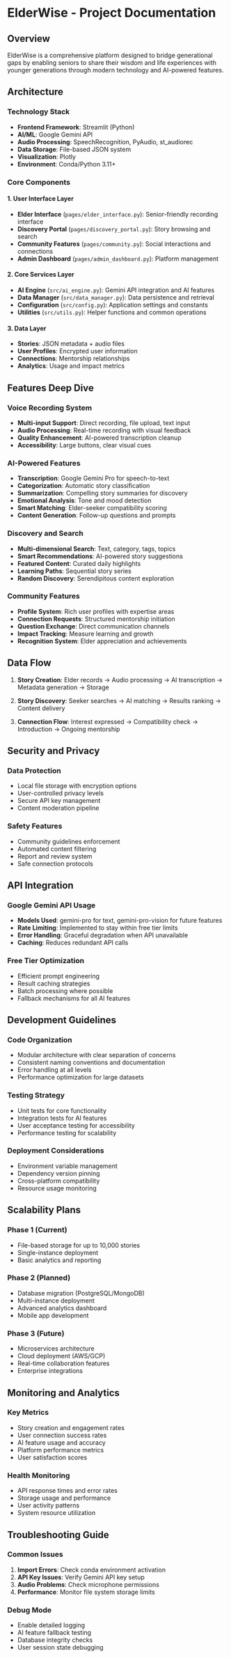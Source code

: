 # ElderWise - Project Documentation

## Overview

ElderWise is a comprehensive platform designed to bridge generational gaps by enabling seniors to share their wisdom and life experiences with younger generations through modern technology and AI-powered features.

## Architecture

### Technology Stack
- **Frontend Framework**: Streamlit (Python)
- **AI/ML**: Google Gemini API
- **Audio Processing**: SpeechRecognition, PyAudio, st_audiorec
- **Data Storage**: File-based JSON system
- **Visualization**: Plotly
- **Environment**: Conda/Python 3.11+

### Core Components

#### 1. User Interface Layer
- **Elder Interface** (`pages/elder_interface.py`): Senior-friendly recording interface
- **Discovery Portal** (`pages/discovery_portal.py`): Story browsing and search
- **Community Features** (`pages/community.py`): Social interactions and connections
- **Admin Dashboard** (`pages/admin_dashboard.py`): Platform management

#### 2. Core Services Layer
- **AI Engine** (`src/ai_engine.py`): Gemini API integration and AI features
- **Data Manager** (`src/data_manager.py`): Data persistence and retrieval
- **Configuration** (`src/config.py`): Application settings and constants
- **Utilities** (`src/utils.py`): Helper functions and common operations

#### 3. Data Layer
- **Stories**: JSON metadata + audio files
- **User Profiles**: Encrypted user information
- **Connections**: Mentorship relationships
- **Analytics**: Usage and impact metrics

## Features Deep Dive

### Voice Recording System
- **Multi-input Support**: Direct recording, file upload, text input
- **Audio Processing**: Real-time recording with visual feedback
- **Quality Enhancement**: AI-powered transcription cleanup
- **Accessibility**: Large buttons, clear visual cues

### AI-Powered Features
- **Transcription**: Google Gemini Pro for speech-to-text
- **Categorization**: Automatic story classification
- **Summarization**: Compelling story summaries for discovery
- **Emotional Analysis**: Tone and mood detection
- **Smart Matching**: Elder-seeker compatibility scoring
- **Content Generation**: Follow-up questions and prompts

### Discovery and Search
- **Multi-dimensional Search**: Text, category, tags, topics
- **Smart Recommendations**: AI-powered story suggestions
- **Featured Content**: Curated daily highlights
- **Learning Paths**: Sequential story series
- **Random Discovery**: Serendipitous content exploration

### Community Features
- **Profile System**: Rich user profiles with expertise areas
- **Connection Requests**: Structured mentorship initiation
- **Question Exchange**: Direct communication channels
- **Impact Tracking**: Measure learning and growth
- **Recognition System**: Elder appreciation and achievements

## Data Flow

1. **Story Creation**:
   Elder records → Audio processing → AI transcription → Metadata generation → Storage

2. **Story Discovery**:
   Seeker searches → AI matching → Results ranking → Content delivery

3. **Connection Flow**:
   Interest expressed → Compatibility check → Introduction → Ongoing mentorship

## Security and Privacy

### Data Protection
- Local file storage with encryption options
- User-controlled privacy levels
- Secure API key management
- Content moderation pipeline

### Safety Features
- Community guidelines enforcement
- Automated content filtering
- Report and review system
- Safe connection protocols

## API Integration

### Google Gemini API Usage
- **Models Used**: gemini-pro for text, gemini-pro-vision for future features
- **Rate Limiting**: Implemented to stay within free tier limits
- **Error Handling**: Graceful degradation when API unavailable
- **Caching**: Reduces redundant API calls

### Free Tier Optimization
- Efficient prompt engineering
- Result caching strategies
- Batch processing where possible
- Fallback mechanisms for all AI features

## Development Guidelines

### Code Organization
- Modular architecture with clear separation of concerns
- Consistent naming conventions and documentation
- Error handling at all levels
- Performance optimization for large datasets

### Testing Strategy
- Unit tests for core functionality
- Integration tests for AI features
- User acceptance testing for accessibility
- Performance testing for scalability

### Deployment Considerations
- Environment variable management
- Dependency version pinning
- Cross-platform compatibility
- Resource usage monitoring

## Scalability Plans

### Phase 1 (Current)
- File-based storage for up to 10,000 stories
- Single-instance deployment
- Basic analytics and reporting

### Phase 2 (Planned)
- Database migration (PostgreSQL/MongoDB)
- Multi-instance deployment
- Advanced analytics dashboard
- Mobile app development

### Phase 3 (Future)
- Microservices architecture
- Cloud deployment (AWS/GCP)
- Real-time collaboration features
- Enterprise integrations

## Monitoring and Analytics

### Key Metrics
- Story creation and engagement rates
- User connection success rates
- AI feature usage and accuracy
- Platform performance metrics
- User satisfaction scores

### Health Monitoring
- API response times and error rates
- Storage usage and performance
- User activity patterns
- System resource utilization

## Troubleshooting Guide

### Common Issues
1. **Import Errors**: Check conda environment activation
2. **API Key Issues**: Verify Gemini API key setup
3. **Audio Problems**: Check microphone permissions
4. **Performance**: Monitor file system storage limits

### Debug Mode
- Enable detailed logging
- AI feature fallback testing
- Database integrity checks
- User session state debugging
